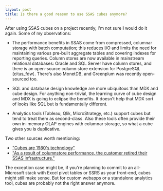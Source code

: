 ```yaml
---
layout: post
title: Is there a good reason to use SSAS cubes anymore?
---
```


After using SSAS cubes on a project recently, I'm not sure I would do it again. Some of my observations:

* The performance benefits in SSAS come from compressed, columnar storage with batch computation; this reduces I/O and limits the need for maintaining various pre-built aggregate tables and covering indexes for reporting queries.  Column stores are now available in mainstream relational databases: Oracle and SQL Server have column stores, and there is an open-source column store extension for PostgreSQL (citus_fdw).  There's also MonetDB, and Greenplum was recently open-sourced too.

* SQL and database design knowledge are more ubiquitous than MDX and cube design.  For anything non-trivial, the learning curve of cube design and MDX is going to eclipse the benefits.  It doesn't help that MDX sort of looks like SQL but is fundamentally different.

* Analytics tools (Tableau, Qlik, MicroStrategy, etc.) support cubes but tend to treat them as second-class.  Also these tools often provide their own in-memory OLAP engines with columnar storage, so what a cube gives you is duplicative.

Two other sources worth mentioning:

* ["Cubes are 1980's technology"](https://www.interworks.com/blog/dmurray/2014/05/19/3-reasons-you-should-kill-your-data-cubes)
* ["As a result of columnstore performance, the customer retired their SSAS infrastructure."](https://blogs.msdn.microsoft.com/jimmymay/2014/05/26/columnstore-case-study-2-columnstore-faster-than-ssas-cube-at-devcon-security/)

The exception case might be, if you're planning to commit to an all-Microsoft stack with Excel pivot tables or SSRS as your front-end, cubes might still make sense.  But for custom webapps or a standalone analytics tool, cubes are probably not the right answer anymore.